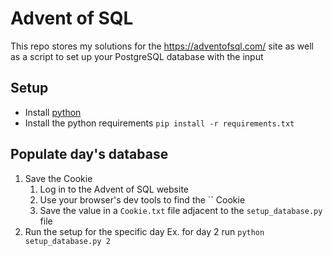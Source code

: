 # Advent of SQL
This repo stores my solutions for the https://adventofsql.com/ site as well as a script to set up your PostgreSQL database with the input

## Setup
- Install [python](https://www.python.org/downloads/)
- Install the python requirements `pip install -r requirements.txt`

## Populate day's database
1. Save the Cookie
   1. Log in to the Advent of SQL website
   1. Use your browser's dev tools to find the `` Cookie
   1. Save the value in a `Cookie.txt` file adjacent to the `setup_database.py` file
1. Run the setup for the specific day Ex. for day 2 run `python setup_database.py 2`